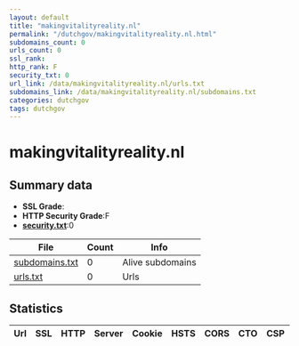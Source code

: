 ```yaml
---
layout: default
title: "makingvitalityreality.nl"
permalink: "/dutchgov/makingvitalityreality.nl.html"
subdomains_count: 0
urls_count: 0
ssl_rank: 
http_rank: F
security_txt: 0
url_link: /data/makingvitalityreality.nl/urls.txt
subdomains_link: /data/makingvitalityreality.nl/subdomains.txt
categories: dutchgov
tags: dutchgov
---
```



# makingvitalityreality.nl
## Summary data


 - **SSL Grade**:
 - **HTTP Security Grade**:F
 - **[security.txt](https://www.digitaleoverheid.nl/nieuws/standaard-security-txt-nu-verplicht-voor-overheid/)**:0


| File       | Count | Info |
|------------|-------|------|
|[subdomains.txt](/DutchGovScope/data/makingvitalityreality.nl/subdomains.txt)|0|Alive subdomains|
|[urls.txt](/DutchGovScope/data/makingvitalityreality.nl/urls.txt)|0|Urls|


## Statistics


| Url | SSL | HTTP | Server | Cookie | HSTS | CORS | CTO | CSP | XFO | XXP | RP |FP| Tech |Title |
|--------|-------|-------|------|------|------|------|------|------|------|------|------|------|------|------|



